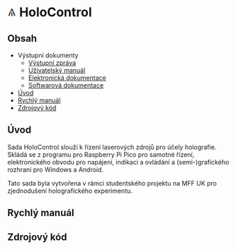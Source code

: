 # <img src="HoloControl-UI/Resources/AppIcon/HoloControl.svg" alt="HoloControl logo" height="20" />&nbsp;HoloControl

## Obsah
- Výstupní dokumenty
  - [Výstupní zpráva](Report/_Vystupni%20zprava/SFG-Ciesla-Michal-Chromaticka-holografie.pdf)
  - [Uživatelský manuál](Report/_Uzivatelsky%20manual/Chromaticka-holografie-Uzivatelsky-manual.pdf)
  - [Elektronická dokumentace](Report/_Elektronicka%20dokumentace/Chromaticka-holografie-Elektronicka-dokumentace.pdf)
  - [Softwarová dokumentace](Report/_Softwarova%20dokumentace/Chromaticka-holografie-Softwarova-dokumentace.pdf)
- [Úvod](#uvod)
- [Rychlý manuál](#rychly-manual)
- [Zdrojový kód](#zdrojovy-kod)

## Úvod
Sada HoloControl slouží k řízení laserových zdrojů pro účely holografie. Skládá se z programu pro Raspberry Pi Pico pro samotné řízení, elektronického obvodu pro napájení, indikaci a ovládání a (semi-)grafického rozhraní pro Windows a Android.

Tato sada byla vytvořena v rámci studentského projektu na MFF UK pro zjednodušení holografického experimentu.

## Rychlý manuál

## Zdrojový kód
